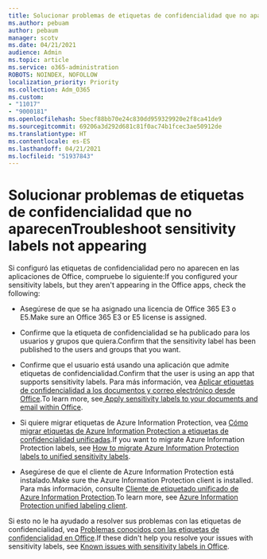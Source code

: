 ```yaml
---
title: Solucionar problemas de etiquetas de confidencialidad que no aparecen
ms.author: pebuam
author: pebaum
manager: scotv
ms.date: 04/21/2021
audience: Admin
ms.topic: article
ms.service: o365-administration
ROBOTS: NOINDEX, NOFOLLOW
localization_priority: Priority
ms.collection: Adm_O365
ms.custom:
- "11017"
- "9000181"
ms.openlocfilehash: 5becf88bb70e24c830dd959329920e2f8ca41de9
ms.sourcegitcommit: 69206a3d292d681c81f0ac74b1fcec3ae50912de
ms.translationtype: HT
ms.contentlocale: es-ES
ms.lasthandoff: 04/21/2021
ms.locfileid: "51937843"
---
```

# <a name="troubleshoot-sensitivity-labels-not-appearing"></a><span data-ttu-id="f4280-102">Solucionar problemas de etiquetas de confidencialidad que no aparecen</span><span class="sxs-lookup"><span data-stu-id="f4280-102">Troubleshoot sensitivity labels not appearing</span></span>

<span data-ttu-id="f4280-103">Si configuró las etiquetas de confidencialidad pero no aparecen en las aplicaciones de Office, compruebe lo siguiente:</span><span class="sxs-lookup"><span data-stu-id="f4280-103">If you configured your sensitivity labels, but they aren't appearing in the Office apps, check the following:</span></span>

- <span data-ttu-id="f4280-104">Asegúrese de que se ha asignado una licencia de Office 365 E3 o E5.</span><span class="sxs-lookup"><span data-stu-id="f4280-104">Make sure an Office 365 E3 or E5 license is assigned.</span></span>

- <span data-ttu-id="f4280-105">Confirme que la etiqueta de confidencialidad se ha publicado para los usuarios y grupos que quiera.</span><span class="sxs-lookup"><span data-stu-id="f4280-105">Confirm that the sensitivity label has been published to the users and groups that you want.</span></span>

- <span data-ttu-id="f4280-106">Confirme que el usuario está usando una aplicación que admite etiquetas de confidencialidad.</span><span class="sxs-lookup"><span data-stu-id="f4280-106">Confirm that the user is using an app that supports sensitivity labels.</span></span> <span data-ttu-id="f4280-107">Para más información, vea [Aplicar etiquetas de confidencialidad a los documentos y correo electrónico desde Office](https://go.microsoft.com/fwlink/?linkid=2106446).</span><span class="sxs-lookup"><span data-stu-id="f4280-107">To learn more, see[ Apply sensitivity labels to your documents and email within Office](https://go.microsoft.com/fwlink/?linkid=2106446).</span></span>

- <span data-ttu-id="f4280-108">Si quiere migrar etiquetas de Azure Information Protection, vea [Cómo migrar etiquetas de Azure Information Protection a etiquetas de confidencialidad unificadas](https://go.microsoft.com/fwlink/?linkid=2106056).</span><span class="sxs-lookup"><span data-stu-id="f4280-108">If you want to migrate Azure Information Protection labels, see [How to migrate Azure Information Protection labels to unified sensitivity labels](https://go.microsoft.com/fwlink/?linkid=2106056).</span></span>

- <span data-ttu-id="f4280-109">Asegúrese de que el cliente de Azure Information Protection está instalado.</span><span class="sxs-lookup"><span data-stu-id="f4280-109">Make sure the Azure Information Protection client is installed.</span></span> <span data-ttu-id="f4280-110">Para más información, consulte [Cliente de etiquetado unificado de Azure Information Protection](https://go.microsoft.com/fwlink/?linkid=2106374).</span><span class="sxs-lookup"><span data-stu-id="f4280-110">To learn more, see [Azure Information Protection unified labeling client](https://go.microsoft.com/fwlink/?linkid=2106374).</span></span>

<span data-ttu-id="f4280-111">Si esto no le ha ayudado a resolver sus problemas con las etiquetas de confidencialidad, vea [Problemas conocidos con las etiquetas de confidencialidad en Office](https://go.microsoft.com/fwlink/?linkid=2106447).</span><span class="sxs-lookup"><span data-stu-id="f4280-111">If these didn't help you resolve your issues with sensitivity labels, see [Known issues with sensitivity labels in Office](https://go.microsoft.com/fwlink/?linkid=2106447).</span></span>